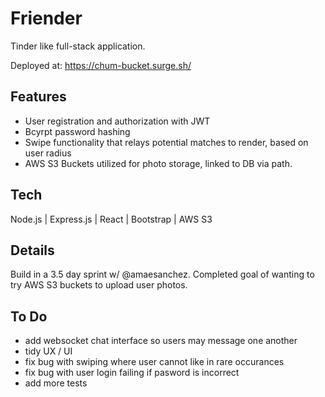 # Friender

Tinder like full-stack application.

Deployed at: https://chum-bucket.surge.sh/

## Features 

- User registration and authorization with JWT
- Bcyrpt password hashing
- Swipe functionality that relays potential matches to render, based on user radius
- AWS S3 Buckets utilized for photo storage, linked to DB via path.

## Tech

Node.js | Express.js | React | Bootstrap | AWS S3

## Details

Build in a 3.5 day sprint w/ @amaesanchez. Completed goal of wanting to try AWS S3 buckets to upload user photos.

## To Do

- add websocket chat interface so users may message one another
- tidy UX / UI
- fix bug with swiping where user cannot like in rare occurances
- fix bug with user login failing if pasword is incorrect
- add more tests 

